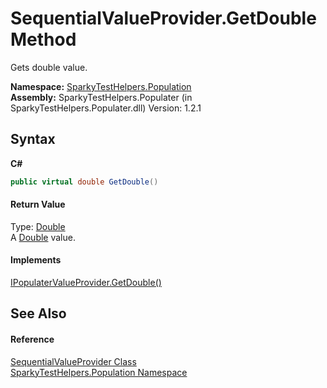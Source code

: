 # SequentialValueProvider.GetDouble Method 
 

Gets double value.

**Namespace:**&nbsp;<a href="N_SparkyTestHelpers_Population.md">SparkyTestHelpers.Population</a><br />**Assembly:**&nbsp;SparkyTestHelpers.Populater (in SparkyTestHelpers.Populater.dll) Version: 1.2.1

## Syntax

**C#**<br />
``` C#
public virtual double GetDouble()
```


#### Return Value
Type: <a href="http://msdn2.microsoft.com/en-us/library/643eft0t" target="_blank">Double</a><br />A <a href="http://msdn2.microsoft.com/en-us/library/643eft0t" target="_blank">Double</a> value.

#### Implements
<a href="M_SparkyTestHelpers_Population_IPopulaterValueProvider_GetDouble.md">IPopulaterValueProvider.GetDouble()</a><br />

## See Also


#### Reference
<a href="T_SparkyTestHelpers_Population_SequentialValueProvider.md">SequentialValueProvider Class</a><br /><a href="N_SparkyTestHelpers_Population.md">SparkyTestHelpers.Population Namespace</a><br />